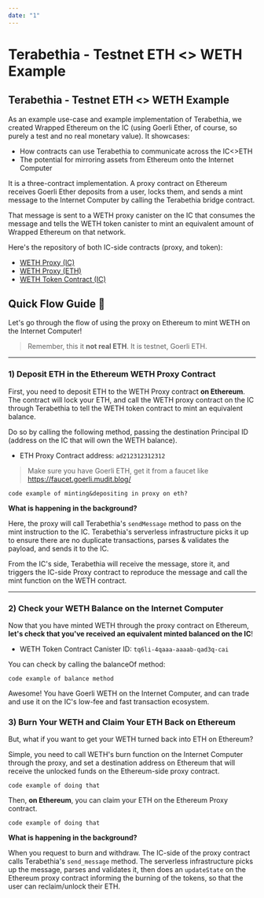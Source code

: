 ```yaml
---
date: "1"
---
```

# Terabethia - Testnet ETH <> WETH Example

## Terabethia - Testnet ETH <> WETH Example

As an example use-case and example implementation of Terabethia, we created Wrapped Ethereum on the IC (using Goerli Ether, of course, so purely a test and no real monetary value). It showcases:

- How contracts can use Terabethia to communicate across the IC<>ETH
- The potential for mirroring assets from Ethereum onto the Internet Computer

It is a three-contract implementation. A proxy contract on Ethereum receives Goerli Ether deposits from a user, locks them, and sends a mint message to the Internet Computer by calling the Terabethia bridge contract.

That message is sent to a WETH proxy canister on the IC that consumes the message and tells the WETH token canister to mint an equivalent amount of Wrapped Ethereum on that network.

Here's the repository of both IC-side contracts (proxy, and token):

- [WETH Proxy (IC)](https://github.com/Psychedelic/terabethia/blob/master/ic/w_eth/src/eth_proxy/src/lib.rs)
- [WETH Proxy (ETH)](https://github.com/Psychedelic/terabethia/blob/master/eth/contracts/EthProxy.sol)
- [WETH Token Contract (IC)](https://github.com/Psychedelic/terabethia/blob/master/ic/w_eth/src/token/token.did)


## Quick Flow Guide 🧰

Let's go through the flow of using the  proxy on Ethereum to mint WETH on the Internet Computer!

> Remember, this it **not real ETH**. It is testnet, Goerli ETH.

--- 

### 1) Deposit ETH in the Ethereum WETH Proxy Contract

First, you need to deposit ETH to the WETH Proxy contract **on Ethereum**. The contract will lock your ETH, and call the WETH proxy contract on the IC through Terabethia to tell the WETH token contract to mint an equivalent balance.

Do so by calling the following method, passing the destination Principal ID (address on the IC that will own the WETH balance).

- ETH Proxy Contract address: `ad212312312312`

> Make sure you have Goerli ETH, get it from a faucet like https://faucet.goerli.mudit.blog/

```
code example of minting&depositing in proxy on eth?
```

**What is happening in the background?**

Here, the proxy will call Terabethia's `sendMessage` method to pass on the mint instruction to the IC. Terabethia's serverless infrastructure picks it up to ensure there are no duplicate transactions, parses & validates the payload, and sends it to the IC.

From the IC's side, Terabethia will receive the message, store it, and triggers the IC-side Proxy contract to reproduce the message and call the mint function on the WETH contract.

----

### 2) Check your WETH Balance on the Internet Computer

Now that you have minted WETH through the proxy contract on Ethereum, **let's check that you've received an equivalent minted balanced on the IC**!

- WETH Token Contract Canister ID: `tq6li-4qaaa-aaaab-qad3q-cai`

You can check by calling the balanceOf method:

```
code example of balance method
```

Awesome! You have Goerli WETH on the Internet Computer, and can trade and use it on the IC's low-fee and fast transaction ecosystem.

### 3) Burn Your WETH and Claim Your ETH Back on Ethereum

But, what if you want to get your WETH turned back into ETH on Ethereum?

Simple, you need to call WETH's burn function on the Internet Computer through the proxy, and set a destination address on Ethereum that will receive the unlocked funds on the Ethereum-side proxy contract.

```
code example of doing that
```

Then, **on Ethereum**, you can claim your ETH on the Ethereum Proxy contract.

```
code example of doing that
```


**What is happening in the background?**

When you request to burn and withdraw. The IC-side of the proxy contract calls Terabethia's `send_message` method. The serverless infrastructure picks up the message, parses and validates it, then does an `updateState` on the Ethereum proxy contract informing the burning of the tokens, so that the user can reclaim/unlock their ETH.